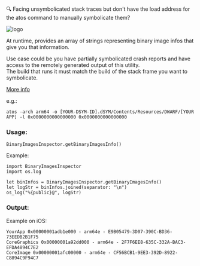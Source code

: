 🔍 Facing unsymbolicated stack traces but don't have the load address for the atos command to manually symbolicate them? 

![logo](https://github.com/schmittsfn/BinaryImagesInspector/assets/1940017/6ffaefe6-946c-423b-9a35-07453e1241fc)

At runtime, provides an array of strings representing binary image infos that give you that information.

Use case could be you have partially symbolicated crash reports and have access to the remotely generated output of this utility.  
The build that runs it must match the build of the stack frame you want to symbolicate.

[More info](https://developer.apple.com/documentation/xcode/adding-identifiable-symbol-names-to-a-crash-report#)


e.g.:
```
atos -arch arm64 -o [YOUR-DSYM-ID].dSYM/Contents/Resources/DWARF/[YOUR APP] -l 0x0000000000000000 0x0000000000000000
```

### Usage:

```
BinaryImagesInspector.getBinaryImagesInfo()
```

Example:
```
import BinaryImagesInspector
import os.log

let binInfos = BinaryImagesInspector.getBinaryImagesInfo()
let logStr = binInfos.joined(separator: "\n")
os_log("%{public}@", logStr)
```

### Output:
Example on iOS:
```
YourApp 0x00000001adb1e000 - arm64e - E9B05479-3D07-390C-BD36-73EEDB2B1F75
CoreGraphics 0x00000001a92dd000 - arm64e - 2F7F6EE8-635C-332A-BAC3-EFDA4894C7E2
CoreImage 0x00000001afc00000 - arm64e - CF56BCB1-9EE3-392D-8922-C8894C9F94C7


